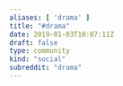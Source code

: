 ```yaml
---
aliases: [ 'drama' ]
title: "#drama"
date: 2019-01-03T10:07:11Z
draft: false
type: community
kind: "social"
subreddit: "drama"
---
```

